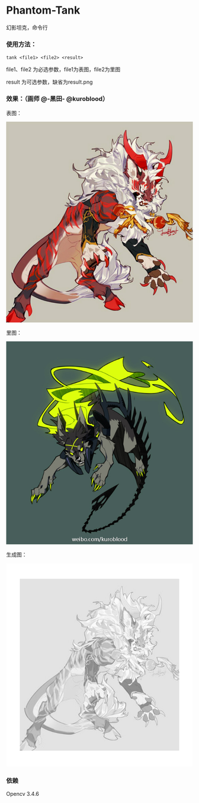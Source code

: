 # Phantom-Tank
幻影坦克，命令行

### 使用方法：
```
tank <file1> <file2> <result>
```
file1、file2 为必选参数，file1为表图，file2为里图

result 为可选参数，缺省为result.png

### 效果：（画师 @-黑田- @kuroblood）

表图：

![image](https://github.com/blueskybone/Phantom-Tank/blob/master/1.jpg)

里图：

![image](https://github.com/blueskybone/Phantom-Tank/blob/master/2.jpg)

生成图：

![image](https://github.com/blueskybone/Phantom-Tank/blob/master/out.png)

### 依赖
Opencv 3.4.6
